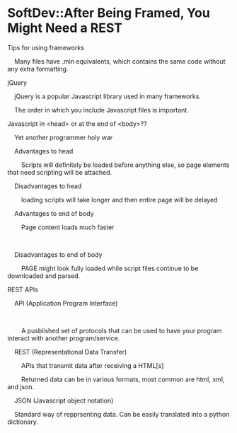 # SoftDev::After Being Framed, You Might Need a REST

Tips for using frameworks

  


    Many files have .min equivalents, which contains the same code without any extra formatting.  


  


jQuery

  


    jQuery is a popular Javascript library used in many frameworks.  


  


    The order in which you include Javascript files is important.  


  


Javascript in &lt;head&gt; or at the end of &lt;body&gt;??

  


    Yet another programmer holy war  


  


    Advantages to head  


  


        Scripts will definitely be loaded before anything else, so page elements that need scripting will be attached.  


  


    Disadvantages to head  


  


        loading scripts will take longer and then entire page will be delayed

  


    Advantages to end of body  


  


        Page content loads much faster  


      


    Disadvantages to end of body  


  


        PAGE might look fully loaded while script files continue to be downloaded and parsed.  


  


REST APIs

  


    API (Application Program Interface)  


   


        A pusblished set of protocols that can be used to have your program interact with another program/service.  


  


    REST (Representational Data Transfer)  


  


        APIs that transmit data after receiving a HTML[s]

  


        Returned data can be in various formats, most common are html, xml, and json.  


  


    JSON (Javascript object notation)

  


    Standard way of repprsenting data. Can be easily translated into a python dictionary.  


  


